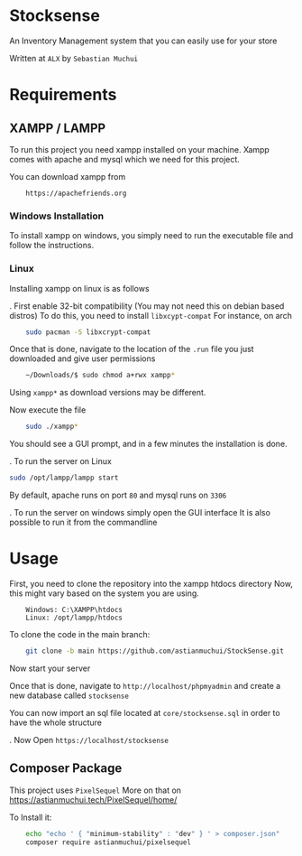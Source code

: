 # Stocksense
An Inventory Management system that you can easily use for your store

Written at ```ALX``` by ```Sebastian Muchui```

# Requirements
## XAMPP / LAMPP
To run this project you need xampp installed on your machine.
Xampp comes with apache and mysql which we need for this project.

You can download xampp from
```
    https://apachefriends.org
```

### Windows Installation
To install xampp on windows, you simply need to run the executable file and follow the instructions.

### Linux
Installing xampp on linux is as follows

. First enable 32-bit compatibility (You may not need this on debian based distros)
To do this, you need to install ```libxcypt-compat``` For instance, on arch

```sh
    sudo pacman -S libxcrypt-compat
```

Once that is done, navigate to the location of the ```.run``` file you just downloaded and give user permissions

```sh
    ~/Downloads/$ sudo chmod a+rwx xampp*
```
Using ```xampp*``` as download versions may be different.

Now execute the file
```sh
    sudo ./xampp*
```

You should see a GUI prompt, and in a few minutes the installation is done.

. To run the server on Linux
```sh
sudo /opt/lampp/lampp start
```
By default, apache runs on port ```80``` and mysql runs on ```3306```

. To run the server on windows simply open the GUI interface
It is also possible to run it from the commandline

# Usage
First, you need to clone the repository into the xampp htdocs directory
Now, this might vary based on the system you are using.

```
    Windows: C:\XAMPP\htdocs
    Linux: /opt/lampp/htdocs
```
To clone the code in the main branch:

```sh
    git clone -b main https://github.com/astianmuchui/StockSense.git
```
Now start your server

Once that is done, navigate to ```http://localhost/phpmyadmin``` and create a new database called ```stocksense```


You can now import an sql file located at ```core/stocksense.sql``` in order to have the whole structure

. Now Open ```https://localhost/stocksense```

## Composer Package
This project uses ```PixelSequel``` More on that on <a href="https://astianmuchui.tech/PixelSequel/home/"> https://astianmuchui.tech/PixelSequel/home/ </a>

To Install it:
```sh
    echo "echo ' { "minimum-stability" : "dev" } ' > composer.json"
    composer require astianmuchui/pixelsequel
```

